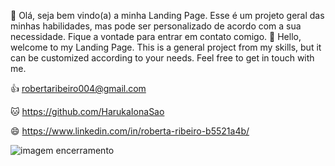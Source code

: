 :wave: Olá, seja bem vindo(a) a minha Landing Page. Esse é um projeto geral das minhas habilidades, mas pode ser personalizado de acordo com a sua necessidade. Fique a vontade para entrar em contato comigo.
:wave: Hello, welcome to my Landing Page. This is a general project from my skills, but it can be customized according to your needs. Feel free to get in touch with me.

:thumbsup: robertaribeiro004@gmail.com

:cat: https://github.com/HarukaIonaSao

:smile: https://www.linkedin.com/in/roberta-ribeiro-b5521a4b/

![imagem encerramento](https://user-images.githubusercontent.com/95101635/169656326-3cf8978f-6bf5-45dd-bdf7-7fdd7787ad7b.gif)


